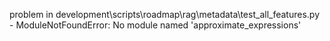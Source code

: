 problem in development\scripts\roadmap\rag\metadata\test_all_features.py - ModuleNotFoundError: No module named 'approximate_expressions'
